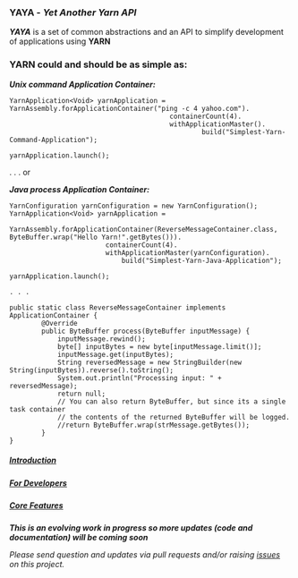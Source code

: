 ### YAYA - _Yet Another Yarn API_ 

**_YAYA_**	 is a set of common abstractions and an API to simplify development of applications using **YARN** 

### YARN could and should be as simple as:

_**Unix command Application Container:**_
```
YarnApplication<Void> yarnApplication = YarnAssembly.forApplicationContainer("ping -c 4 yahoo.com").
										containerCount(4).
										withApplicationMaster().
												build("Simplest-Yarn-Command-Application");
		
yarnApplication.launch();
```
. . . or

_**Java process Application Container:**_
```
YarnConfiguration yarnConfiguration = new YarnConfiguration();
YarnApplication<Void> yarnApplication = 
	YarnAssembly.forApplicationContainer(ReverseMessageContainer.class, ByteBuffer.wrap("Hello Yarn!".getBytes())).
						containerCount(4).
						withApplicationMaster(yarnConfiguration).
							build("Simplest-Yarn-Java-Application");
		
yarnApplication.launch();

. . .

public static class ReverseMessageContainer implements ApplicationContainer {
		@Override
		public ByteBuffer process(ByteBuffer inputMessage) {
			inputMessage.rewind();
			byte[] inputBytes = new byte[inputMessage.limit()];
			inputMessage.get(inputBytes);
			String reversedMessage = new StringBuilder(new String(inputBytes)).reverse().toString();
			System.out.println("Processing input: " + reversedMessage);
			return null;
			// You can also return ByteBuffer, but since its a single task container
			// the contents of the returned ByteBuffer will be logged.
			//return ByteBuffer.wrap(strMessage.getBytes());
		}
}
```

##### [Introduction](https://github.com/olegz/yarn-tutorial/wiki/Introduction)
##### [For Developers](https://github.com/olegz/yarn-tutorial/wiki/Developers)
##### [Core Features](https://github.com/olegz/yarn-tutorial/wiki/CoreFeatures)

**_This is an evolving work in progress so more updates (code and documentation) will be coming soon_**

_Please send question and updates via pull requests and/or raising [issues](https://github.com/olegz/yarn-tutorial/issues) on this project._